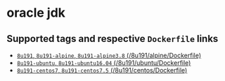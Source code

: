 # oracle jdk

## Supported tags and respective `Dockerfile` links

+ [`8u191`, `8u191-alpine`, `8u191-alpine3.8` (/8u191/alpine/Dockerfile) ](/8u191/alpine/Dockerfile)
+ [`8u191-ubuntu`, `8u191-ubuntu16.04` (/8u191/ubuntu/Dockerfile)](/8u191/ubuntu/Dockerfile)
+ [`8u191-centos7`, `8u191-centos7.5` (/8u191/centos/Dockerfile)](/8u191/centos/Dockerfile)

